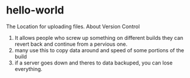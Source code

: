 # hello-world
The Location for uploading files.
About Version Control 
1. It allows people who screw up something on different builds they can revert back and continue from a pervious one.
2. many use this to copy data around and speed of some portions of the build
3. if a server goes down and theres to data backuped, you can lose everything. 
